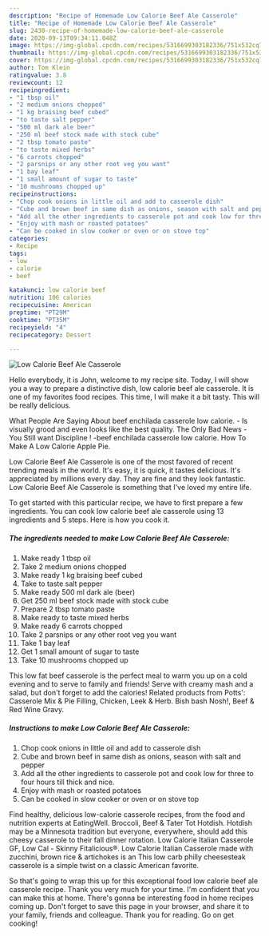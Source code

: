 ```yaml
---
description: "Recipe of Homemade Low Calorie Beef Ale Casserole"
title: "Recipe of Homemade Low Calorie Beef Ale Casserole"
slug: 2430-recipe-of-homemade-low-calorie-beef-ale-casserole
date: 2020-09-13T09:34:11.048Z
image: https://img-global.cpcdn.com/recipes/5316699303182336/751x532cq70/low-calorie-beef-ale-casserole-recipe-main-photo.jpg
thumbnail: https://img-global.cpcdn.com/recipes/5316699303182336/751x532cq70/low-calorie-beef-ale-casserole-recipe-main-photo.jpg
cover: https://img-global.cpcdn.com/recipes/5316699303182336/751x532cq70/low-calorie-beef-ale-casserole-recipe-main-photo.jpg
author: Tom Klein
ratingvalue: 3.8
reviewcount: 12
recipeingredient:
- "1 tbsp oil"
- "2 medium onions chopped"
- "1 kg braising beef cubed"
- "to taste salt pepper"
- "500 ml dark ale beer"
- "250 ml beef stock made with stock cube"
- "2 tbsp tomato paste"
- "to taste mixed herbs"
- "6 carrots chopped"
- "2 parsnips or any other root veg you want"
- "1 bay leaf"
- "1 small amount of sugar to taste"
- "10 mushrooms chopped up"
recipeinstructions:
- "Chop cook onions in little oil and add to casserole dish"
- "Cube and brown beef in same dish as onions, season with salt and pepper"
- "Add all the other ingredients to casserole pot and cook low for three to four hours till thick and nice."
- "Enjoy with mash or roasted potatoes"
- "Can be cooked in slow cooker or oven or on stove top"
categories:
- Recipe
tags:
- low
- calorie
- beef

katakunci: low calorie beef 
nutrition: 106 calories
recipecuisine: American
preptime: "PT29M"
cooktime: "PT35M"
recipeyield: "4"
recipecategory: Dessert

---
```



![Low Calorie Beef Ale Casserole](https://img-global.cpcdn.com/recipes/5316699303182336/751x532cq70/low-calorie-beef-ale-casserole-recipe-main-photo.jpg)

Hello everybody, it is John, welcome to my recipe site. Today, I will show you a way to prepare a distinctive dish, low calorie beef ale casserole. It is one of my favorites food recipes. This time, I will make it a bit tasty. This will be really delicious.

What People Are Saying About beef enchilada casserole low calorie. - Is visually grood and even looks like the best quality. The Only Bad News - You Still want Discipline ! -beef enchilada casserole low calorie. How To Make A Low Calorie Apple Pie.

Low Calorie Beef Ale Casserole is one of the most favored of recent trending meals in the world. It's easy, it is quick, it tastes delicious. It's appreciated by millions every day. They are fine and they look fantastic. Low Calorie Beef Ale Casserole is something that I've loved my entire life.


To get started with this particular recipe, we have to first prepare a few ingredients. You can cook low calorie beef ale casserole using 13 ingredients and 5 steps. Here is how you cook it.

<!--inarticleads1-->

##### The ingredients needed to make Low Calorie Beef Ale Casserole:

1. Make ready 1 tbsp oil
1. Take 2 medium onions chopped
1. Make ready 1 kg braising beef cubed
1. Take to taste salt pepper
1. Make ready 500 ml dark ale (beer)
1. Get 250 ml beef stock made with stock cube
1. Prepare 2 tbsp tomato paste
1. Make ready to taste mixed herbs
1. Make ready 6 carrots chopped
1. Take 2 parsnips or any other root veg you want
1. Take 1 bay leaf
1. Get 1 small amount of sugar to taste
1. Take 10 mushrooms chopped up


This low fat beef casserole is the perfect meal to warm you up on a cold evening and to serve to family and friends! Serve with creamy mash and a salad, but don&#39;t forget to add the calories! Related products from Potts&#39;: Casserole Mix &amp; Pie Filling, Chicken, Leek &amp; Herb. Bish bash Nosh!, Beef &amp; Red Wine Gravy. 

<!--inarticleads2-->

##### Instructions to make Low Calorie Beef Ale Casserole:

1. Chop cook onions in little oil and add to casserole dish
1. Cube and brown beef in same dish as onions, season with salt and pepper
1. Add all the other ingredients to casserole pot and cook low for three to four hours till thick and nice.
1. Enjoy with mash or roasted potatoes
1. Can be cooked in slow cooker or oven or on stove top


Find healthy, delicious low-calorie casserole recipes, from the food and nutrition experts at EatingWell. Broccoli, Beef &amp; Tater Tot Hotdish. Hotdish may be a Minnesota tradition but everyone, everywhere, should add this cheesy casserole to their fall dinner rotation. Low Calorie Italian Casserole GF, Low Cal - Skinny Fitalicious®. Low Calorie Italian Casserole made with zucchini, brown rice &amp; artichokes is an This low carb philly cheesesteak casserole is a simple twist on a classic American favorite. 

So that's going to wrap this up for this exceptional food low calorie beef ale casserole recipe. Thank you very much for your time. I'm confident that you can make this at home. There's gonna be interesting food in home recipes coming up. Don't forget to save this page in your browser, and share it to your family, friends and colleague. Thank you for reading. Go on get cooking!
